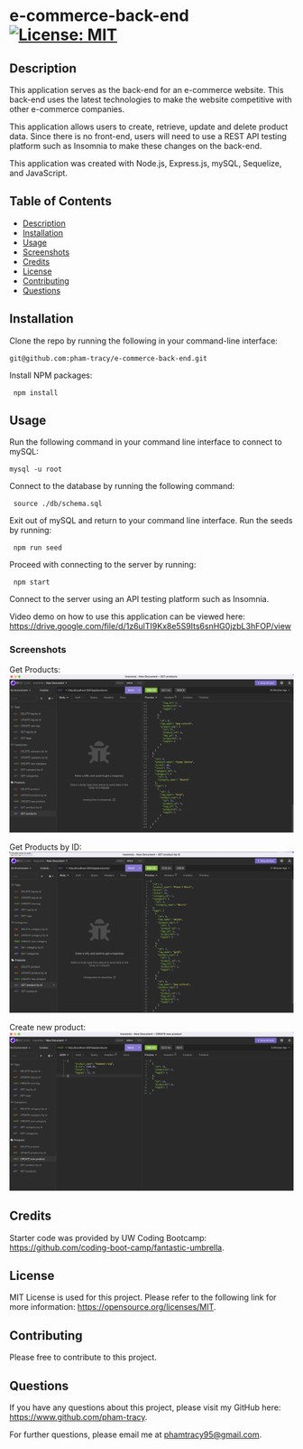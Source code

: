 # e-commerce-back-end [![License: MIT](https://img.shields.io/badge/License-MIT-yellow.svg)](https://opensource.org/licenses/MIT)

## Description

This application serves as the back-end for an e-commerce website. This back-end uses the latest technologies to make the website competitive with other e-commerce companies.

This application allows users to create, retrieve, update and delete product data. Since there is no front-end, users will need to use a REST API testing platform such as Insomnia to make these changes on the back-end.

This application was created with Node.js, Express.js, mySQL, Sequelize, and JavaScript.

## Table of Contents

- [Description](#description)
- [Installation](#installation)
- [Usage](#usage)
- [Screenshots](#screenshots)
- [Credits](#credits)
- [License](#license)
- [Contributing](#contributing)
- [Questions](#questions)

## Installation

Clone the repo by running the following in your command-line interface:

    git@github.com:pham-tracy/e-commerce-back-end.git

Install NPM packages:

     npm install

## Usage

Run the following command in your command line interface to connect to mySQL:

    mysql -u root

Connect to the database by running the following command:

     source ./db/schema.sql

Exit out of mySQL and return to your command line interface. Run the seeds by running:

     npm run seed

Proceed with connecting to the server by running:

     npm start

Connect to the server using an API testing platform such as Insomnia.

Video demo on how to use this application can be viewed here: https://drive.google.com/file/d/1z6ulTI9Kx8e5S9Its6snHG0jzbL3hFOP/view

### Screenshots

Get Products:
![GET Products](images/GET%20products.png)

Get Products by ID:
![GET Products by id](images/GET%20product%20by%20id.png)

Create new product:
![CREATE new product](images/CREATE%20new%20product.png)

## Credits

Starter code was provided by UW Coding Bootcamp: https://github.com/coding-boot-camp/fantastic-umbrella.

## License

MIT License is used for this project. Please refer to the following link for more information: https://opensource.org/licenses/MIT.

## Contributing

Please free to contribute to this project.

## Questions

If you have any questions about this project, please visit my GitHub here: https://www.github.com/pham-tracy.

For further questions, please email me at phamtracy95@gmail.com.
